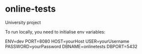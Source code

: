# online-tests
University project

To run locally, you need to initialise env variables:

ENV=dev
PORT=8080
HOST=yourHost
USER=yourUsername
PASSWORD=yourPassword
DBNAME=onlinetests
DBPORT=5432
